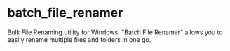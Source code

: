 # batch_file_renamer
Bulk File Renaming utility for Windows. "Batch File Renamer" allows you to easily rename multiple files and folders in one go.
